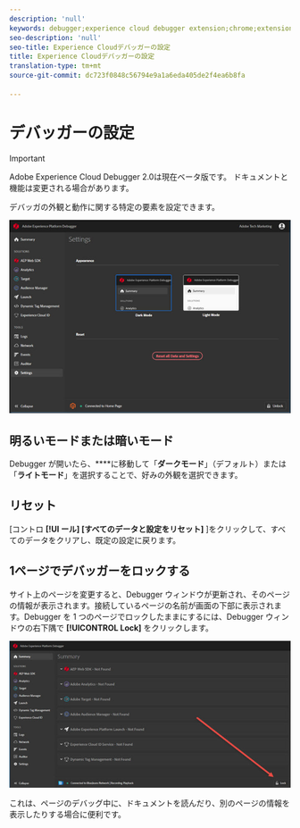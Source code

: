 ```yaml
---
description: 'null'
keywords: debugger;experience cloud debugger extension;chrome;extension;configure
seo-description: 'null'
seo-title: Experience Cloudデバッガーの設定
title: Experience Cloudデバッガーの設定
translation-type: tm+mt
source-git-commit: dc723f0848c56794e9a1a6eda405de2f4ea6b8fa

---
```



# デバッガーの設定

> [!IMPORTANT]
>
> Adobe Experience Cloud Debugger 2.0は現在ベータ版です。 ドキュメントと機能は変更される場合があります。

デバッガの外観と動作に関する特定の要素を設定できます。

![](assets/settings.jpg)

## 明るいモードまたは暗いモード

Debugger が開いたら、****に移動して「**ダークモード**」（デフォルト）または「**ライトモード**」を選択することで、好みの外観を選択できます。

## リセット

[コントロ **[!UI ール] [すべてのデータと設定をリセット]** ]をクリックして、すべてのデータをクリアし、既定の設定に戻ります。

## 1ページでデバッガーをロックする

サイト上のページを変更すると、Debugger ウィンドウが更新され、そのページの情報が表示されます。接続しているページの名前が画面の下部に表示されます。Debugger を 1 つのページでロックしたままにするには、Debugger ウィンドウの右下隅で **[!UICONTROL Lock]** をクリックします。

![](assets/lock.jpg)

これは、ページのデバッグ中に、ドキュメントを読んだり、別のページの情報を表示したりする場合に便利です。